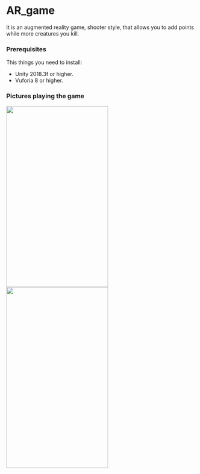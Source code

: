 # AR_game
It is an augmented reality game, shooter style, that allows you to add points while more creatures you kill.

### Prerequisites

This things you need to install:
* Unity 2018.3f or higher.
* Vuforia 8 or higher.

### Pictures playing the game

<div>
  <img src=Demo/1.png width="270" height="480" />
  <img src=Demo/2.png width="270" height="480" />
</div>
